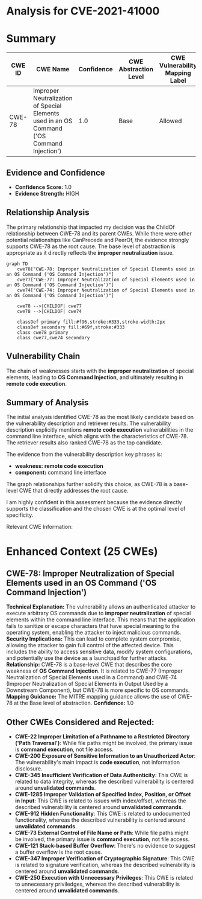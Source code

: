 # Analysis for CVE-2021-41000

# Summary
| CWE ID | CWE Name | Confidence | CWE Abstraction Level | CWE Vulnerability Mapping Label | CWE-Vulnerability Mapping Notes |
|---|---|---|---|---|---|
| CWE-78 | Improper Neutralization of Special Elements used in an OS Command ('OS Command Injection') | 1.0 | Base | Allowed | Primary CWE |

## Evidence and Confidence

*   **Confidence Score:** 1.0
*   **Evidence Strength:** HIGH

## Relationship Analysis
The primary relationship that impacted my decision was the ChildOf relationship between CWE-78 and its parent CWEs. While there were other potential relationships like CanPrecede and PeerOf, the evidence strongly supports CWE-78 as the root cause. The base level of abstraction is appropriate as it directly reflects the **improper neutralization** issue.

```mermaid
graph TD
    cwe78["CWE-78: Improper Neutralization of Special Elements used in an OS Command ('OS Command Injection')"]
    cwe77["CWE-77: Improper Neutralization of Special Elements used in an OS Command ('OS Command Injection')"]
    cwe74["CWE-74: Improper Neutralization of Special Elements used in an OS Command ('OS Command Injection')"]
    
    cwe78 -->|CHILDOF| cwe77
    cwe78 -->|CHILDOF| cwe74
    
    classDef primary fill:#f96,stroke:#333,stroke-width:2px
    classDef secondary fill:#69f,stroke:#333
    class cwe78 primary
    class cwe77,cwe74 secondary
```

## Vulnerability Chain
The chain of weaknesses starts with the **improper neutralization** of special elements, leading to **OS Command Injection**, and ultimately resulting in **remote code execution**.

## Summary of Analysis
The initial analysis identified CWE-78 as the most likely candidate based on the vulnerability description and retriever results. The vulnerability description explicitly mentions **remote code execution** vulnerabilities in the command line interface, which aligns with the characteristics of CWE-78. The retriever results also ranked CWE-78 as the top candidate.

The evidence from the vulnerability description key phrases is:
- **weakness:** **remote code execution**
- **component:** command line interface

The graph relationships further solidify this choice, as CWE-78 is a base-level CWE that directly addresses the root cause.

I am highly confident in this assessment because the evidence directly supports the classification and the chosen CWE is at the optimal level of specificity.

Relevant CWE Information:

# Enhanced Context (25 CWEs)

## CWE-78: Improper Neutralization of Special Elements used in an OS Command ('OS Command Injection')
**Technical Explanation:** The vulnerability allows an authenticated attacker to execute arbitrary OS commands due to **improper neutralization** of special elements within the command line interface. This means that the application fails to sanitize or escape characters that have special meaning to the operating system, enabling the attacker to inject malicious commands.
**Security Implications:** This can lead to complete system compromise, allowing the attacker to gain full control of the affected device. This includes the ability to access sensitive data, modify system configurations, and potentially use the device as a launchpad for further attacks.
**Relationship:** CWE-78 is a base-level CWE that describes the core weakness of **OS Command Injection**. It is related to CWE-77 (Improper Neutralization of Special Elements used in a Command) and CWE-74 (Improper Neutralization of Special Elements in Output Used by a Downstream Component), but CWE-78 is more specific to OS commands.
**Mapping Guidance:** The MITRE mapping guidance allows the use of CWE-78 at the Base level of abstraction.
**Confidence:** 1.0

## Other CWEs Considered and Rejected:

*   **CWE-22 Improper Limitation of a Pathname to a Restricted Directory ('Path Traversal')**: While file paths might be involved, the primary issue is **command execution**, not file access.
*   **CWE-200 Exposure of Sensitive Information to an Unauthorized Actor**: The vulnerability's main impact is **code execution**, not information disclosure.
*   **CWE-345 Insufficient Verification of Data Authenticity**: This CWE is related to data integrity, whereas the described vulnerability is centered around **unvalidated commands**.
*   **CWE-1285 Improper Validation of Specified Index, Position, or Offset in Input**: This CWE is related to issues with index/offset, whereas the described vulnerability is centered around **unvalidated commands**.
*   **CWE-912 Hidden Functionality**: This CWE is related to undocumented functionality, whereas the described vulnerability is centered around **unvalidated commands**.
*   **CWE-73 External Control of File Name or Path**: While file paths might be involved, the primary issue is **command execution**, not file access.
*   **CWE-121 Stack-based Buffer Overflow**: There's no evidence to suggest a buffer overflow is the root cause.
*   **CWE-347 Improper Verification of Cryptographic Signature**: This CWE is related to signature verification, whereas the described vulnerability is centered around **unvalidated commands**.
*   **CWE-250 Execution with Unnecessary Privileges**: This CWE is related to unnecessary priviledges, whereas the described vulnerability is centered around **unvalidated commands**.